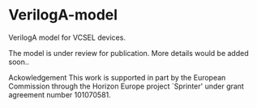 # VerilogA-model
VerilogA model for VCSEL devices.

The model is under review for publication. 
More details would be added soon..

Ackowledgement
This work is supported in part by the European Commission through the Horizon Europe project `Sprinter' under grant agreement number 101070581.
